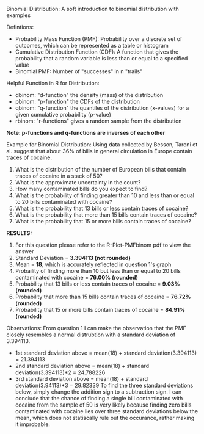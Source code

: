 Binomial Distribution:
A soft introduction to binomial distribution with examples

Defintions:
  - Probability Mass Function (PMF): Probability over a discrete set of outcomes, which can be represented as a table or histogram
  - Cumulative Distribution Function (CDF): A function that gives the probability that a random variable is less than or equal to a specified value
  - Binomial PMF: Number of "successes" in n "trails"
  
Helpful Function in R for Distribution:
  - dbinom: "d-function" the density (mass) of the distribution
  - pbinom: "p-function" the CDFs of the distribution
  - qbinom: "q-function" the quantiles of the distribution (x-values) for a given cumulative probability (p-value)
  - rbinom: "r-functions" gives a random sample from the distribution

**Note: p-functions and q-functions are inverses of each other**

Example for Binomial Distribution:
Using data collected by Besson, Taroni et al. suggest that about 36% of bills in general circulation in Europe contain traces of cocaine.
  1. What is the distribution of the number of European bills that contain traces of cocaine in a stack of 50?
  2. What is the approximate uncertainty in the count?
  3. How many contaminated bills do you expect to find?
  4. What is the probability of finding greater than 10 and less than or equal to 20 bills contaminated with cocaine?
  5. What is the probability that 13 bills or less contain traces of cocaine?
  6. What is the probability that more than 15 bills contain traces of cocaine?
  7. What is the probability that 15 or more bills contain traces of cocaine?
  
**RESULTS:**
  1. For this question please refer to the R-Plot-PMFbinom pdf to view the answer
  2. Standard Deviation = **3.394113 (not rounded)**
  3. Mean = **18**, which is accurately reflected in question 1's graph
  4. Probaility of finding more than 10 but less than or equal to 20 bills contaminated with cocaine = **76.00% (rounded)**
  5. Probability that 13 bills or less contain traces of cocaine = **9.03% (rounded)**
  6. Probability that more than 15 bills contain traces of cocaine = **76.72% (rounded)**
  7. Probability that 15 or more bills contain traces of cocaine = **84.91% (rounded)**
  
Observations:
From question 1 I can make the observation that the PMF closely resembles a normal distrubtion with a standard deviation of 3.394113.
  - 1st standard deviation above = mean(18) + standard deviation(3.394113) = 21.394113
  - 2nd standard deviation above = mean(18) + standard deviation(3.394113)*2 = 24.788226
  - 3rd standard deviation above = mean(18) + standard deviation(3.94113)*3 = 29.82339
To find the three standard deviations below, simply change the addition sign to a subtraction sign.  I can conclude that the chance of finding a single bill contaminated with cocaine from the sample of 50 is very likely because finding zero bills contaminated with cocaine lies over three standard deviations below the mean, which does not statiscally rule out the occurance, rather making it improbable.  
  

